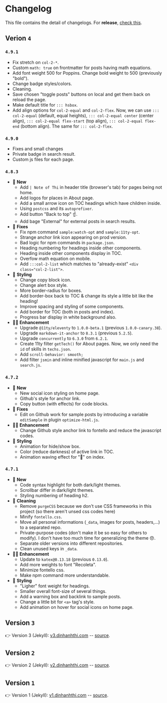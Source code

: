 # Changelog

This file contains the detail of changelogs. For **release**, [check this](https://github.com/dinhanhthi/dinhanhthi.com/releases).

## Verion `4`

### `4.9.1`

- Fix stretch on `col-2-*`.
- Custom `math: true` on frontmatter for posts having math equations.
- Add font weight 500 for Poppins. Change bold weight to 500 (previously "bold").
- Change badge styles/colors.
- Cleaning.
- Save chosen "toggle posts" buttons on local and get them back on reload the page.
- Make default title for `::: hsbox`.
- Add align options for `col-2-equal` and `col-2-flex`. Now, we can use `::: col-2-equal` (default, equal heights), `::: col-2-equal center` (center align), `::: col-2-equal flex-start` (top align), `::: col-2-equal flex-end` (bottom align). The same for `::: col-2-flex`.

### `4.9.0`

- Fixes and small changes
- Private badge in search result.
- Custom js files for each page.

### `4.8.3`

- 🎉 **New**
  - Add `| Note of Thi` in header title (browser's tab) for pages being not home.
  - Add logos for places in About page.
  - Add a small arrow icon on TOC headings which have children inside.
  - Using `postcss` and its `autoprefixer`.
  - Add button "Back to top" ☝.
  - Add bage "External" for external posts in search results.
- 🧰 **Fixes**
  - Fix npm command `sample:watch-opt` and `sample:11ty-opt`.
  - Strange anchor link icon appearing on prod version.
  - Bad logic for npm commands in `package.json`.
  - Heading numbering for headings inside other components.
  - Heading inside other components display in TOC.
  - Overfow math equation on mobile.
  - Add `:::col-2-list` which matches to "already-exist" `<div class="col-2-list">`.
- 🎨 **Styling**
  - Change copy block icon.
  - Change alert box style.
  - More border-radius for boxes.
  - Add border-box back to TOC & change its style a little bit like the heading!
  - Improve spacing and styling of some components.
  - Add border for TOC (both in posts and index).
  - Progress bar display in white background also.
- 💪🏻 **Enhancement**
  - Upgrade `@11ty/eleventy` to `1.0.0-beta.1` (previous `1.0.0-canary.38`).
  - Upgrade `markdown-it-anchor` to `8.3.1` (previous `5.2.5`).
  - Upgrade `concurrently` to `6.3.0` from `6.2.1`.
  - Create 11ty filter `getTech()` for About pages. Now, we only need the `id` of skills in `techs.json`.
  - Add `scroll-behavior: smooth;`
  - Add filter `jsmin` and inline minified javascript for `main.js` and `search.js`.

### `4.7.2`

- 🎉 **New**
  - New social icon styling on home page.
  - Github's style for anchor link.
  - Copy button (with effects) for code blocks.
- 🧰 **Fixes**
  - Edit on Github work for sample posts by introducing a variable `editSample` in plugin `optimize-html.js`.
- 💪🏻 **Enhancement**
  - Change Github style anchor link to fontello and reduce the javascript codes.
- 🎨 **Styling**
  - Animation for hide/show box.
  - Color (reduce darkness) of active link in TOC.
  - Animation waving effect for "👋" on index.

### `4.7.1`

- 🎉 **New**
  - Code syntax highlight for both dark/light themes.
  - Scrollbar differ in dark/light themes.
  - Styling numbering of heading h2.
- 🧽 **Cleaning**
  - Remove `purgeCSS` because we don't use CSS frameworks in this project (so there aren't unsed css codes here)
  - Minify `fontello.css`.
  - Move all personal informations (`_data`, images for posts, headers,...) to a separated repo.
  - Private-purpose codes (don't make it be so easy for others to modify). I don't have too much time for generalizing the theme 😞.
  - Separate older versions into different repositories.
  - Clean unused keys in `_data`.
- 💪🏻 **Enhancement**
  - Update to `katex@0.13.18` (previous `0.13.0`).
  - Add more weights to font "Recoleta".
  - Minimize fontello css.
  - Make npm command more understandable.
- 🎨 **Styling**
  - "Ligher" font weight for headings.
  - Smaller overall font-size of several things.
  - Add a warning box and backlink to sample posts.
  - Change a little bit for `<a>` tag's style.
  - Add animation on hover for social icons on home page.

## Version `3`

👉 Version 3 (Jekyll): [v3.dinhanhthi.com](https://v3.dinhanhthi.com) -- [source](https://github.com/dinhanhthi/dinhanhthi.com-v3).

## Version `2`

👉 Version 2 (Jekyll): [v2.dinhanhthi.com](https://v2.dinhanhthi.com) -- [source](https://github.com/dinhanhthi/dinhanhthi.com-v2).

## Version `1`

👉 Version 1 (Jekyll): [v1.dinhanhthi.com](https://v1.dinhanhthi.com) -- [source](https://github.com/dinhanhthi/dinhanhthi.com-v1).